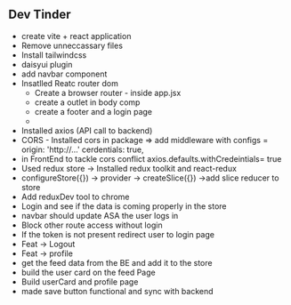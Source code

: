 ## Dev Tinder

- create vite + react application
- Remove unneccassary files
- Install tailwindcss
- daisyui plugin
- add navbar component
- Insatlled Reatc router dom
  - Create a browser router - inside app.jsx <BrowserRouter basename = "/">
  - create a outlet in body comp
  - create a footer and a login page
  -
- Installed axios (API call to backend)
- CORS - Installed cors in package => add middleware with configs = origin: 'http://...' cerdentials: true,
- in FrontEnd to tackle cors conflict axios.defaults.withCredeintials= true
- Used redux store -> Installed redux toolkit and react-redux
- configureStore({}) -> provider -> createSlice({}) ->add slice reducer to store
- Add reduxDev tool to chrome
- Login and see if the data is coming properly in the store
- navbar should update ASA the user logs in
- Block other route access without login
- If the token is not present redirect user to login page
- Feat -> Logout
- Feat -> profile
- get the feed data from the BE and add it to the store
- build the user card on the feed Page
- Build userCard and profile page
- made save button functional and sync with backend
